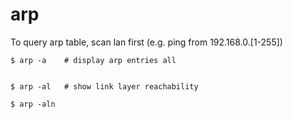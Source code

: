 # arp

To query arp table, scan lan first (e.g. ping from 192.168.0.[1-255])
```shell
$ arp -a    # display arp entries all


$ arp -al   # show link layer reachability

$ arp -aln
```
